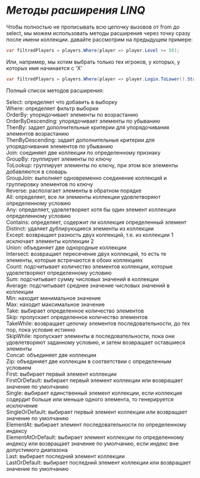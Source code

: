 # *Методы расширения LINQ*

Чтобы полностью не прописывать всю цепочку вызовов от from до select, мы можем использовать методы расширения через точку сразу после имени коллекции. давайте рассмотрим на предыдущем примере:
```cs
var filtredPlayers = players.Where(player => player.Level >= 50);
```
Или, например, мы хотим выбрать только тех игроков, у которых, у которых имя начинается с 'X'
```cs
var filtredPlayers = players.Where(player => player.Login.ToLower().StartsWith("x"));
```

Полный список методов расширения:

Select: определяет что добавить в выборку  
Where: определяет фильтр выборки  
OrderBy: упорядочивает элементы по возрастанию  
OrderByDescending: упорядочивает элементы по убыванию  
ThenBy: задает дополнительные критерии для упорядочивания элементов возрастанию  
ThenByDescending: задает дополнительные критерии для упорядочивания элементов по убыванию  
Join: соединяет две коллекции по определенному признаку  
GroupBy: группирует элементы по ключу  
ToLookup: группирует элементы по ключу, при этом все элементы добавляются в словарь  
GroupJoin: выполняет одновременно соединение коллекций и группировку элементов по ключу  
Reverse: располагает элементы в обратном порядке  
All: определяет, все ли элементы коллекции удовлетворяют определенному условию  
Any: определяет, удовлетворяет хотя бы один элемент коллекции определенному условию  
Contains: определяет, содержит ли коллекция определенный элемент  
Distinct: удаляет дублирующиеся элементы из коллекции  
Except: возвращает разность двух коллекций, т.е. из коллекции 1 исключает элементы коллекции 2  
Union: объединяет две однородные коллекции  
Intersect: возвращает пересечение двух коллекций, то есть те элементы, которые встречаются в обоих коллекциях  
Count: подсчитывает количество элементов коллекции, которые удовлетворяют определенному условию  
Sum: подсчитывает сумму числовых значений в коллекции  
Average: подсчитывает cреднее значение числовых значений в коллекции  
Min: находит минимальное значение  
Max: находит максимальное значение  
Take: выбирает определенное количество элементов  
Skip: пропускает определенное количество элементов  
TakeWhile: возвращает цепочку элементов последовательности, до тех пор, пока условие истинно  
SkipWhile: пропускает элементы в последовательности, пока они удовлетворяют заданному условию, и затем возвращает оставшиеся элементы  
Concat: объединяет две коллекции  
Zip: объединяет две коллекции в соответствии с определенным условием  
First: выбирает первый элемент коллекции  
FirstOrDefault: выбирает первый элемент коллекции или возвращает значение по умолчанию  
Single: выбирает единственный элемент коллекции, если коллекция содердит больше или меньше одного элемента, то генерируется исключение  
SingleOrDefault: выбирает первый элемент коллекции или возвращает значение по умолчанию  
ElementAt: выбирает элемент последовательности по определенному индексу  
ElementAtOrDefault: выбирает элемент коллекции по определенному индексу или возвращает значение по умолчанию, если индекс вне допустимого диапазона  
Last: выбирает последний элемент коллекции  
LastOrDefault: выбирает последний элемент коллекции или возвращает значение по умолчанию  
